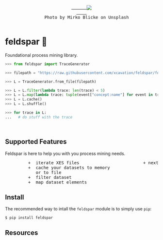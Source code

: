 <span align="center">
  <pre>
    <a href="https://github.com/xcavation/feldspar">
      <img src="https://raw.githubusercontent.com/xcavation/feldspar/develop/assets/readme_cover_2.jpg" align="center">
    </a>
    Photo by Mirko Blicke on Unsplash
  </pre>
</span>

# feldspar 🧱
Foundational process mining library.

```python
>>> from feldspar import TraceGenerator

>>> filepath = "https://raw.githubusercontent.com/xcavation/feldspar/feature/base-setup/data/running-example.xes"

>>> L = TraceGenerator.from_file(filepath)

>>> L = L.filter(lambda trace: len(trace) < 5)
>>> L = L.map(lambda trace: tuple(event["concept:name"] for event in trace))
>>> L = L.cache()
>>> L = L.shuffle()

>>> for trace in L:
...   # do stuff with the trace
```


<p>&nbsp;</p>

## Supported Features
Feldspar is here to help you with you process mining needs.

<pre class="test">
         +  iterate XES files                         + next entry
         +  cache your datasets to memory 
            or to file
         +  filter dataset
         +  map dataset elements
</pre>


## Install
The recommended way to intall the `feldspar` module is to simply use `pip`:
```console
$ pip install feldspar
```

## Resources
